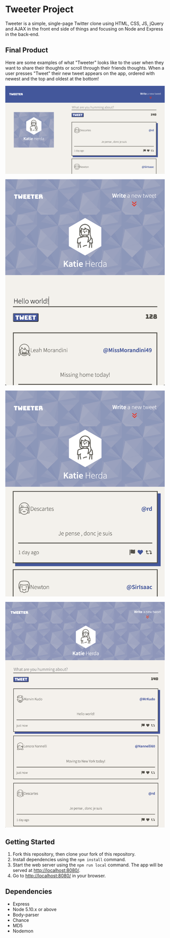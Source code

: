 # Tweeter Project
Tweeter is a simple, single-page Twitter clone using HTML, CSS, JS, jQuery and AJAX in the front end side of things and focusing on Node and Express in the back-end.

## Final Product
Here are some examples of what "Tweeter" looks like to the user when they want to share their thoughts or scroll through their friends thoughts. When a user presses "Tweet" their new tweet appears on the app, ordered with newest and the top and oldest at the bottom!

!["Desktop View"](https://github.com/KatieHerda/tweeter/blob/master/docs/desktopView.png?raw=true)

!["Mobile/Tablet View"](https://github.com/KatieHerda/tweeter/blob/master/docs/mobile:tabletView.png?raw=true)

!["Scroll View"](https://github.com/KatieHerda/tweeter/blob/master/docs/scrollView.png?raw=true)

!["Tweets Newest to Oldest"](https://github.com/KatieHerda/tweeter/blob/master/docs/newsestToOldest.png?raw=true)

## Getting Started

1. Fork this repository, then clone your fork of this repository.
2. Install dependencies using the `npm install` command.
3. Start the web server using the `npm run local` command. The app will be served at <http://localhost:8080/>.
4. Go to <http://localhost:8080/> in your browser.

## Dependencies

- Express
- Node 5.10.x or above
- Body-parser
- Chance
- MD5
- Nodemon
